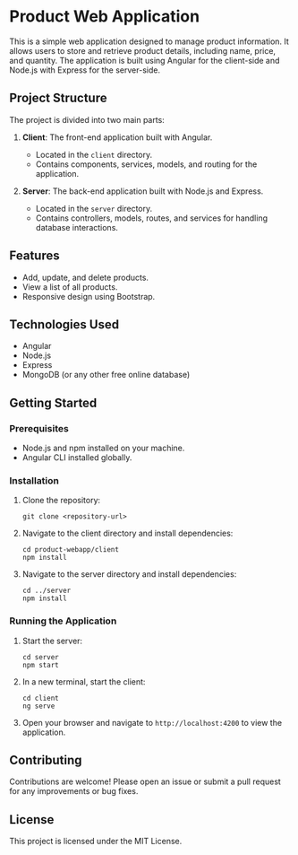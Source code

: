# Product Web Application

This is a simple web application designed to manage product information. It allows users to store and retrieve product details, including name, price, and quantity. The application is built using Angular for the client-side and Node.js with Express for the server-side.

## Project Structure

The project is divided into two main parts:

1. **Client**: The front-end application built with Angular.
   - Located in the `client` directory.
   - Contains components, services, models, and routing for the application.

2. **Server**: The back-end application built with Node.js and Express.
   - Located in the `server` directory.
   - Contains controllers, models, routes, and services for handling database interactions.

## Features

- Add, update, and delete products.
- View a list of all products.
- Responsive design using Bootstrap.

## Technologies Used

- Angular
- Node.js
- Express
- MongoDB (or any other free online database)

## Getting Started

### Prerequisites

- Node.js and npm installed on your machine.
- Angular CLI installed globally.

### Installation

1. Clone the repository:
   ```
   git clone <repository-url>
   ```

2. Navigate to the client directory and install dependencies:
   ```
   cd product-webapp/client
   npm install
   ```

3. Navigate to the server directory and install dependencies:
   ```
   cd ../server
   npm install
   ```

### Running the Application

1. Start the server:
   ```
   cd server
   npm start
   ```

2. In a new terminal, start the client:
   ```
   cd client
   ng serve
   ```

3. Open your browser and navigate to `http://localhost:4200` to view the application.

## Contributing

Contributions are welcome! Please open an issue or submit a pull request for any improvements or bug fixes.

## License

This project is licensed under the MIT License.